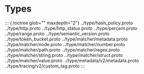 Types
=====

::: {.toctree glob="" maxdepth="2"}
../type/hash\_policy.proto ../type/http.proto ../type/http\_status.proto
../type/percent.proto ../type/range.proto
../type/semantic\_version.proto ../type/token\_bucket.proto
../type/matcher/metadata.proto ../type/matcher/node.proto
../type/matcher/number.proto ../type/matcher/path.proto
../type/matcher/regex.proto ../type/matcher/string.proto
../type/matcher/struct.proto ../type/matcher/value.proto
../type/metadata/v2/metadata.proto ../type/tracing/v2/custom\_tag.proto
:::
